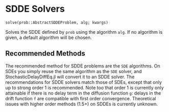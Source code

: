 # SDDE Solvers

`solve(prob::AbstractSDDEProblem, alg; kwargs)`

Solves the SDDE defined by `prob` using the algorithm `alg`. If no algorithm is
given, a default algorithm will be chosen.

## Recommended Methods

The recommended method for SDDE problems are the `SDE` algorithms. On SDEs you
simply reuse the same algorithm as the `SDE` solver, and StochasticDelayDiffEq.jl
will convert it to an SDDE solver. The recommendations for SDDE solvers match
those of SDEs, except that only up to strong order 1 is recommended. Note too
that order 1 is currently only attainable if there is no delay term in the
diffusion function ``g``: delays in the drift function ``f`` are compatible
with first order convergence. Theoretical issues with higher order methods
(1.5+) on SDDEs is currently unknown.

